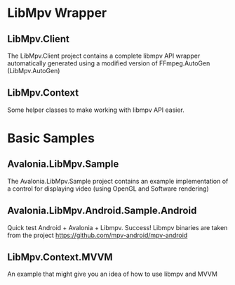 LibMpv Wrapper
==============

LibMpv.Client
-------------
The LibMpv.Client project contains a complete libmpv API wrapper automatically generated using a modified version of FFmpeg.AutoGen (LibMpv.AutoGen)

LibMpv.Context
--------------
Some helper classes to make working with libmpv API easier.

Basic Samples
=============

Avalonia.LibMpv.Sample
----------------------
The Avalonia.LibMpv.Sample project contains an example implementation of a control for displaying video (using OpenGL and Software rendering)

Avalonia.LibMpv.Android.Sample.Android
---------------------------------------
Quick test Android + Avalonia + Libmpv. Success! 
Libmpv binaries are taken from the project https://github.com/mpv-android/mpv-android

LibMpv.Context.MVVM
-------------------
An example that might give you an idea of how to use libmpv and MVVM
